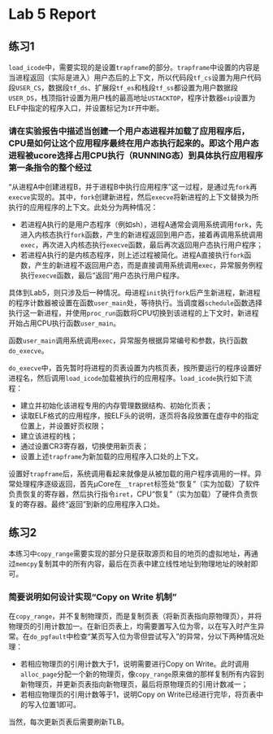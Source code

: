 # Lab 5 Report

## 练习1

`load_icode`中，需要实现的是设置`trapframe`的部分。`trapframe`中设置的内容是当进程返回（实际是进入）用户态后的上下文，所以代码段`tf_cs`设置为用户代码段`USER_CS`，数据段`tf_ds`、扩展段`tf_es`和栈段`tf_ss`都设置为用户数据段`USER_DS`，栈顶指针设置为用户栈的最高地址`USTACKTOP`，程序计数器`eip`设置为ELF中指定的程序入口，并设置标记为`IF`开中断。

### 请在实验报告中描述当创建一个用户态进程并加载了应用程序后，CPU是如何让这个应用程序最终在用户态执行起来的。即这个用户态进程被ucore选择占用CPU执行（RUNNING态）到具体执行应用程序第一条指令的整个经过

“从进程A中创建进程B，并于进程B中执行应用程序”这一过程，是通过先`fork`再`execve`实现的。其中，`fork`创建新进程，然后`execve`将新进程的上下文替换为所执行的应用程序的上下文。此处分为两种情况：

- 若进程A执行的是用户态程序（例如sh），进程A通常会调用系统调用`fork`，先进入内核态执行`fork`函数，产生的新进程返回到用户态，接着再调用系统调用`exec`，再次进入内核态执行`execve`函数，最后再次返回用户态执行用户程序；
- 若进程A执行的是内核态程序，则上述过程被简化。进程A直接执行`fork`函数，产生的新进程不返回用户态，而是直接调用系统调用`exec`，异常服务例程执行`execve`函数，最后“返回”用户态执行用户程序。

具体到Lab5，则只涉及后一种情况。母进程`init`执行`fork`后产生新进程，新进程的程序计数器被设置在函数`user_main`处，等待执行。当调度器`schedule`函数选择执行这一新进程，并使用`proc_run`函数将CPU切换到该进程的上下文时，新进程开始占用CPU执行函数`user_main`。

函数`user_main`调用系统调用`exec`，异常服务根据异常编号和参数，执行函数`do_execve`。

`do_execve`中，首先暂时将进程的页表设置为内核页表，按所要运行的程序设置好进程名，然后调用`load_icode`加载被执行的应用程序。`load_icode`执行如下流程：

- 建立并初始化该进程专用的内存管理数据结构、初始化页表；
- 读取ELF格式的应用程序，按ELF头的说明，逐页将各段放置在虚存中的指定位置上，并设置好页权限；
- 建立该进程的栈；
- 通过设置CR3寄存器，切换使用新页表；
- 设置上述`trapframe`为新加载的应用程序入口处的上下文。

设置好`trapframe`后，系统调用看起来就像是从被加载的用户程序调用的一样。异常处理程序逐级返回，首先μCore在`__trapret`标签处“恢复”（实为加载）了软件负责恢复的寄存器，然后执行指令`iret`，CPU“恢复”（实为加载）了硬件负责恢复的寄存器。最终“返回”到新的应用程序入口处。

## 练习2

本练习中`copy_range`需要实现的部分只是获取源页和目的地页的虚拟地址，再通过`memcpy`复制其中的所有内容，最后在页表中建立线性地址到物理地址的映射即可。

### 简要说明如何设计实现“Copy on Write 机制”

在`copy_range`，并不复制物理页，而是复制页表（将新页表指向原物理页），并将物理页的引用计数加一。在新旧页表上，均需要置写入位为零，以在写入时产生异常。在`do_pgfault`中检查“某页写入位为零但尝试写入”的异常，分以下两种情况处理：

- 若相应物理页的引用计数大于1，说明需要进行Copy on Write。此时调用`alloc_page`分配一个新的物理页，像`copy_range`原来做的那样复制所有内容到新物理页，并更新页表指向新物理页，最后将原物理页的引用计数减一；
- 若相应物理页的引用计数等于1，说明Copy on Write已经进行完毕，将页表中的写入位置1即可。

当然，每次更新页表后需要刷新TLB。
